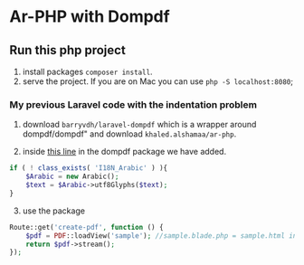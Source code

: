 # Ar-PHP with Dompdf

## Run this php project

1. install packages `composer install`.
2. serve the project. If you are on Mac you can use `php -S localhost:8080`;

### My previous Laravel code with the indentation problem

1. download `barryvdh/laravel-dompdf` which is a wrapper around dompdf/dompdf" and download `khaled.alshamaa/ar-php`.

2. inside [this line](https://github.com/dompdf/dompdf/blob/master/src/Renderer/Text.php#L74) in the dompdf package we have added.

```php
if ( ! class_exists( 'I18N_Arabic' ) ){
    $Arabic = new Arabic();
    $text = $Arabic->utf8Glyphs($text);
}
```

3. use the package
```php
Route::get('create-pdf', function () {
    $pdf = PDF::loadView('sample'); //sample.blade.php = sample.html in this project
    return $pdf->stream();
});
```